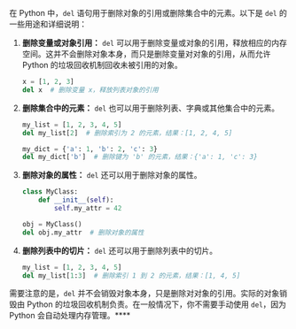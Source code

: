在 Python 中，`del` 语句用于删除对象的引用或删除集合中的元素。以下是 `del` 的一些用途和详细说明：

1. **删除变量或对象引用：** `del` 可以用于删除变量或对象的引用，释放相应的内存空间。这并不会删除对象本身，而只是删除变量对对象的引用，从而允许 Python 的垃圾回收机制回收未被引用的对象。

    ```python
    x = [1, 2, 3]
    del x  # 删除变量 x，释放列表对象的引用
    ```

2. **删除集合中的元素：** `del` 也可以用于删除列表、字典或其他集合中的元素。

    ```python
    my_list = [1, 2, 3, 4, 5]
    del my_list[2]  # 删除索引为 2 的元素，结果：[1, 2, 4, 5]

    my_dict = {'a': 1, 'b': 2, 'c': 3}
    del my_dict['b']  # 删除键为 'b' 的元素，结果：{'a': 1, 'c': 3}
    ```

3. **删除对象的属性：** `del` 还可以用于删除对象的属性。

    ```python
    class MyClass:
        def __init__(self):
            self.my_attr = 42

    obj = MyClass()
    del obj.my_attr  # 删除对象的属性
    ```

4. **删除列表中的切片：** `del` 还可以用于删除列表中的切片。

    ```python
    my_list = [1, 2, 3, 4, 5]
    del my_list[1:3]  # 删除索引 1 到 2 的元素，结果：[1, 4, 5]
    ```

需要注意的是，`del` 并不会销毁对象本身，只是删除对对象的引用。实际的对象销毁由 Python 的垃圾回收机制负责。在一般情况下，你不需要手动使用 `del`，因为 Python 会自动处理内存管理。****